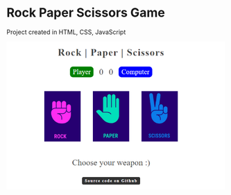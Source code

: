 # Rock Paper Scissors Game

Project created in HTML, CSS, JavaScript

![Preview](https://github.com/budzynskikarol/rock-paper-scissors/blob/main/images/rockpaperscissors.PNG)
